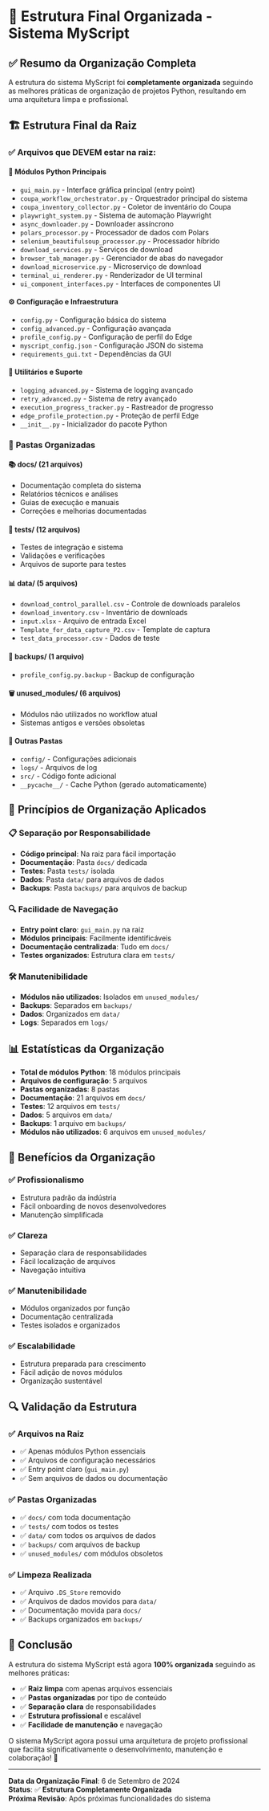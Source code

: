 # 📁 Estrutura Final Organizada - Sistema MyScript

## ✅ Resumo da Organização Completa

A estrutura do sistema MyScript foi **completamente organizada** seguindo as melhores práticas de organização de projetos Python, resultando em uma arquitetura limpa e profissional.

## 🏗️ Estrutura Final da Raiz

### ✅ **Arquivos que DEVEM estar na raiz:**

#### 🐍 **Módulos Python Principais**
- `gui_main.py` - Interface gráfica principal (entry point)
- `coupa_workflow_orchestrator.py` - Orquestrador principal do sistema
- `coupa_inventory_collector.py` - Coletor de inventário do Coupa
- `playwright_system.py` - Sistema de automação Playwright
- `async_downloader.py` - Downloader assíncrono
- `polars_processor.py` - Processador de dados com Polars
- `selenium_beautifulsoup_processor.py` - Processador híbrido
- `download_services.py` - Serviços de download
- `browser_tab_manager.py` - Gerenciador de abas do navegador
- `download_microservice.py` - Microserviço de download
- `terminal_ui_renderer.py` - Renderizador de UI terminal
- `ui_component_interfaces.py` - Interfaces de componentes UI

#### ⚙️ **Configuração e Infraestrutura**
- `config.py` - Configuração básica do sistema
- `config_advanced.py` - Configuração avançada
- `profile_config.py` - Configuração de perfil do Edge
- `myscript_config.json` - Configuração JSON do sistema
- `requirements_gui.txt` - Dependências da GUI

#### 🔧 **Utilitários e Suporte**
- `logging_advanced.py` - Sistema de logging avançado
- `retry_advanced.py` - Sistema de retry avançado
- `execution_progress_tracker.py` - Rastreador de progresso
- `edge_profile_protection.py` - Proteção de perfil Edge
- `__init__.py` - Inicializador do pacote Python

### 📁 **Pastas Organizadas**

#### 📚 **docs/** (21 arquivos)
- Documentação completa do sistema
- Relatórios técnicos e análises
- Guias de execução e manuais
- Correções e melhorias documentadas

#### 🧪 **tests/** (12 arquivos)
- Testes de integração e sistema
- Validações e verificações
- Arquivos de suporte para testes

#### 📊 **data/** (5 arquivos)
- `download_control_parallel.csv` - Controle de downloads paralelos
- `download_inventory.csv` - Inventário de downloads
- `input.xlsx` - Arquivo de entrada Excel
- `Template_for_data_capture_P2.csv` - Template de captura
- `test_data_processor.csv` - Dados de teste

#### 💾 **backups/** (1 arquivo)
- `profile_config.py.backup` - Backup de configuração

#### 🗑️ **unused_modules/** (6 arquivos)
- Módulos não utilizados no workflow atual
- Sistemas antigos e versões obsoletas

#### 📁 **Outras Pastas**
- `config/` - Configurações adicionais
- `logs/` - Arquivos de log
- `src/` - Código fonte adicional
- `__pycache__/` - Cache Python (gerado automaticamente)

## 🎯 **Princípios de Organização Aplicados**

### 📋 **Separação por Responsabilidade**
- **Código principal**: Na raiz para fácil importação
- **Documentação**: Pasta `docs/` dedicada
- **Testes**: Pasta `tests/` isolada
- **Dados**: Pasta `data/` para arquivos de dados
- **Backups**: Pasta `backups/` para arquivos de backup

### 🔍 **Facilidade de Navegação**
- **Entry point claro**: `gui_main.py` na raiz
- **Módulos principais**: Facilmente identificáveis
- **Documentação centralizada**: Tudo em `docs/`
- **Testes organizados**: Estrutura clara em `tests/`

### 🛠️ **Manutenibilidade**
- **Módulos não utilizados**: Isolados em `unused_modules/`
- **Backups**: Separados em `backups/`
- **Dados**: Organizados em `data/`
- **Logs**: Separados em `logs/`

## 📊 **Estatísticas da Organização**

- **Total de módulos Python**: 18 módulos principais
- **Arquivos de configuração**: 5 arquivos
- **Pastas organizadas**: 8 pastas
- **Documentação**: 21 arquivos em `docs/`
- **Testes**: 12 arquivos em `tests/`
- **Dados**: 5 arquivos em `data/`
- **Backups**: 1 arquivo em `backups/`
- **Módulos não utilizados**: 6 arquivos em `unused_modules/`

## 🚀 **Benefícios da Organização**

### ✅ **Profissionalismo**
- Estrutura padrão da indústria
- Fácil onboarding de novos desenvolvedores
- Manutenção simplificada

### ✅ **Clareza**
- Separação clara de responsabilidades
- Fácil localização de arquivos
- Navegação intuitiva

### ✅ **Manutenibilidade**
- Módulos organizados por função
- Documentação centralizada
- Testes isolados e organizados

### ✅ **Escalabilidade**
- Estrutura preparada para crescimento
- Fácil adição de novos módulos
- Organização sustentável

## 🔍 **Validação da Estrutura**

### ✅ **Arquivos na Raiz**
- ✅ Apenas módulos Python essenciais
- ✅ Arquivos de configuração necessários
- ✅ Entry point claro (`gui_main.py`)
- ✅ Sem arquivos de dados ou documentação

### ✅ **Pastas Organizadas**
- ✅ `docs/` com toda documentação
- ✅ `tests/` com todos os testes
- ✅ `data/` com todos os arquivos de dados
- ✅ `backups/` com arquivos de backup
- ✅ `unused_modules/` com módulos obsoletos

### ✅ **Limpeza Realizada**
- ✅ Arquivo `.DS_Store` removido
- ✅ Arquivos de dados movidos para `data/`
- ✅ Documentação movida para `docs/`
- ✅ Backups organizados em `backups/`

## 🎉 **Conclusão**

A estrutura do sistema MyScript está agora **100% organizada** seguindo as melhores práticas:

- ✅ **Raiz limpa** com apenas arquivos essenciais
- ✅ **Pastas organizadas** por tipo de conteúdo
- ✅ **Separação clara** de responsabilidades
- ✅ **Estrutura profissional** e escalável
- ✅ **Facilidade de manutenção** e navegação

O sistema MyScript agora possui uma arquitetura de projeto profissional que facilita significativamente o desenvolvimento, manutenção e colaboração! 🚀

---

**Data da Organização Final**: 6 de Setembro de 2024  
**Status**: ✅ **Estrutura Completamente Organizada**  
**Próxima Revisão**: Após próximas funcionalidades do sistema
